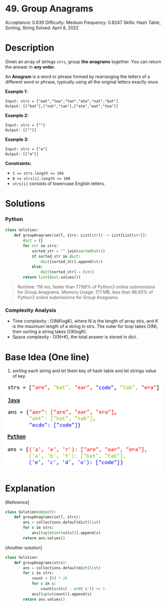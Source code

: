# 49. Group Anagrams

Acceptance: 0.639
Difficulty: Medium
Frequency: 0.8247
Skills: Hash Table, Sorting, String
Solved: April 8, 2022

# Description

Given an array of strings `strs`, group **the anagrams** together. You can return the answer in **any order**.

An **Anagram** is a word or phrase formed by rearranging the letters of a different word or phrase, typically using all the original letters exactly once.

**Example 1:**

```
Input: strs = ["eat","tea","tan","ate","nat","bat"]
Output: [["bat"],["nat","tan"],["ate","eat","tea"]]

```

**Example 2:**

```
Input: strs = [""]
Output: [[""]]

```

**Example 3:**

```
Input: strs = ["a"]
Output: [["a"]]

```

**Constraints:**

- `1 <= strs.length <= 104`
- `0 <= strs[i].length <= 100`
- `strs[i]` consists of lowercase English letters.

# Solutions

### Python

```python
class Solution:
    def groupAnagrams(self, strs: List[str]) -> List[List[str]]:
        dict = {}
        for str in strs:
            sorted_str = "".join(sorted(str))
            if sorted_str in dict:
                dict[sorted_str].append(str)
            else:
                dict[sorted_str] = [str]
        return list(dict.values())
```

> Runtime: 116 ms, faster than 77.68% of Python3 online submissions for Group Anagrams.
> Memory Usage: 17.1 MB, less than 96.65% of Python3 online submissions for Group Anagrams.

### Complexity Analysis

- Time complexity : O(N*K*logK), where N is the length of array strs, and K is the maximum length of a string in strs. The outer for loop takes O(N), then sorting a string takes O(KlogK).
- Space complexity : O(N\*K), the total answer is stored in dict.

# Base Idea (One line)

1. sorting each string and let them key of hash table and let strings value of key.

![49_1](source/49_1.png)

# Explanation

[Reference]

```python
class Solution(object):
    def groupAnagrams(self, strs):
        ans = collections.defaultdict(list)
        for s in strs:
            ans[tuple(sorted(s))].append(s)
        return ans.values()
```

[Another solution]

```python
class Solution:
    def groupAnagrams(strs):
        ans = collections.defaultdict(list)
        for s in strs:
            count = [0] * 26
            for c in s:
                count[ord(c) - ord('a')] += 1
            ans[tuple(count)].append(s)
        return ans.values()
```
